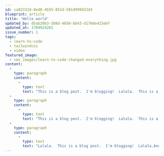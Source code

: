 ```yaml
---
id: ca023318-8ed8-4b55-851d-581d999422d3
blueprint: article
title: 'Hello world'
updated_by: d5ab20b3-388d-4650-bb43-d170de415ebf
updated_at: 1704924261
issue_number: 1
tags:
  - learn-to-code
  - tailwindcss
  - video
featured_image:
  - cms_images/learn-to-code-changed-everything.jpg
content:
  -
    type: paragraph
    content:
      -
        type: text
        text: "This is a blog post.  I'm blogging!  Lalala.  This is a blog post.  I'm blogging!  Lalala.  This is a blog post.  I'm blogging!  Lalala.  This is a blog post.  I'm blogging!  Lalala.  This is a blog post.  I'm blogging!  Lalala.Another paragraph.  This is a blog post.  I'm blogging!  Lalala.  "
  -
    type: paragraph
    content:
      -
        type: text
        text: "This is a blog post.  I'm blogging!  Lalala.  This is a blog post.  I'm blogging!  Lalala.  This is a blog post.  I'm blogging!  Lalala.  This is a blog post.  I'm blogging!  Lalala.This is a blog post.  I'm blogging!  Lalala.  This is a blog post.  I'm blogging!  Lalala.  This is a blog post.  I'm blogging!  Lalala.  This is a blog post.  I'm blogging!  "
  -
    type: paragraph
    content:
      -
        type: text
        text: "Lalala.  This is a blog post.  I'm blogging!  Lalala.Another paragraph.  This is a blog post.  I'm blogging!  Lalala.  This is a blog post.  I'm blogging!  Lalala.  This is a blog post.  I'm blogging!  Lalala.  This is a blog post.  I'm blogging!  Lalala.  This is a blog post.  I'm blogging!  Lalala.This is a blog post.  I'm blogging!  Lalala.  This is a blog post.  I'm blogging!  Lalala.  This is a blog post.  I'm blogging!  Lalala.  This is a blog post.  I'm blogging!  Lalala.  This is a blog post.  I'm blogging!  Lalala.Another paragraph.  This is a blog post.  I'm blogging!  Lalala.  This is a blog post.  I'm blogging!  Lalala.  This is a blog post.  I'm blogging!  Lalala.  This is a blog post.  I'm blogging!  Lalala.  This is a blog post.  I'm blogging!  Lalala.This is a blog post.  I'm blogging!  Lalala.  This is a blog post.  I'm blogging!  Lalala.  This is a blog post.  I'm blogging!  Lalala.  This is a blog post.  I'm blogging!  Lalala.  This is a blog post.  I'm blogging!  Lalala.Another paragraph.  This is a blog post.  I'm blogging!  Lalala.  This is a blog post.  I'm blogging!  Lalala.  This is a blog post.  I'm blogging!  Lalala.  This is a blog post.  I'm blogging!  Lalala.  This is a blog post.  I'm blogging!  Lalala.This is a blog post.  I'm blogging!  Lalala.  This is a blog post.  I'm blogging!  Lalala.  This is a blog post.  I'm blogging!  Lalala.  This is a blog post.  I'm blogging!  Lalala.  This is a blog post.  I'm blogging!  Lalala.Another paragraph.  This is a blog post.  I'm blogging!  Lalala.  This is a blog post.  I'm blogging!  Lalala.  This is a blog post.  I'm blogging!  Lalala.  This is a blog post.  I'm blogging!  Lalala.  This is a blog post.  I'm blogging!  Lalala.This is a blog post.  I'm blogging!  Lalala.  This is a blog post.  I'm blogging!  Lalala.  This is a blog post.  I'm blogging!  Lalala.  This is a blog post.  I'm blogging!  Lalala.  This is a blog post.  I'm blogging!  Lalala.Another paragraph.  This is a blog post.  I'm blogging!  Lalala.  This is a blog post.  I'm blogging!  Lalala.  This is a blog post.  I'm blogging!  Lalala.  This is a blog post.  I'm blogging!  Lalala.  This is a blog post.  I'm blogging!  Lalala.This is a blog post.  I'm blogging!  Lalala.  This is a blog post.  I'm blogging!  Lalala.  This is a blog post.  I'm blogging!  Lalala.  This is a blog post.  I'm blogging!  Lalala.  This is a blog post.  I'm blogging!  Lalala.Another paragraph.  This is a blog post.  I'm blogging!  Lalala.  This is a blog post.  I'm blogging!  Lalala.  This is a blog post.  I'm blogging!  Lalala.  This is a blog post.  I'm blogging!  Lalala.  This is a blog post.  I'm blogging!  Lalala."
---
```

